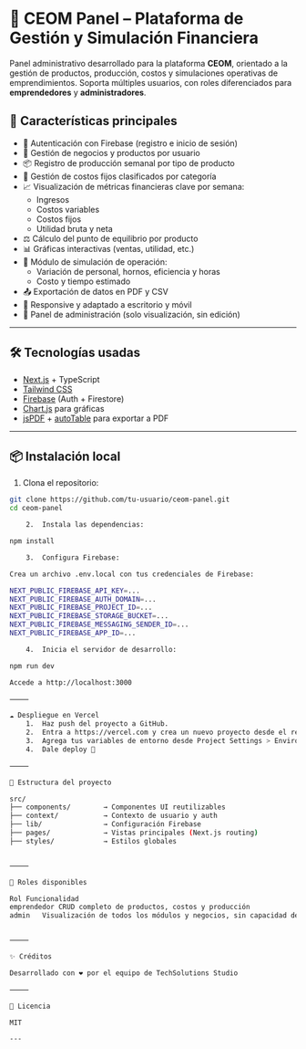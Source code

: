 # 🧠 CEOM Panel – Plataforma de Gestión y Simulación Financiera

Panel administrativo desarrollado para la plataforma **CEOM**, orientado a la gestión de productos, producción, costos y simulaciones operativas de emprendimientos. Soporta múltiples usuarios, con roles diferenciados para **emprendedores** y **administradores**.

## 🚀 Características principales

- 🔐 Autenticación con Firebase (registro e inicio de sesión)
- 🏢 Gestión de negocios y productos por usuario
- 📦 Registro de producción semanal por tipo de producto
- 💸 Gestión de costos fijos clasificados por categoría
- 📈 Visualización de métricas financieras clave por semana:
  - Ingresos
  - Costos variables
  - Costos fijos
  - Utilidad bruta y neta
- ⚖️ Cálculo del punto de equilibrio por producto
- 📊 Gráficas interactivas (ventas, utilidad, etc.)
- 🧪 Módulo de simulación de operación:
  - Variación de personal, hornos, eficiencia y horas
  - Costo y tiempo estimado
- 📤 Exportación de datos en PDF y CSV
- 🧭 Responsive y adaptado a escritorio y móvil
- 👤 Panel de administración (solo visualización, sin edición)

---

## 🛠️ Tecnologías usadas

- [Next.js](https://nextjs.org/) + TypeScript
- [Tailwind CSS](https://tailwindcss.com/)
- [Firebase](https://firebase.google.com/) (Auth + Firestore)
- [Chart.js](https://www.chartjs.org/) para gráficas
- [jsPDF](https://github.com/parallax/jsPDF) + [autoTable](https://github.com/simonbengtsson/jsPDF-AutoTable) para exportar a PDF

---

## 📦 Instalación local

1. Clona el repositorio:

```bash
git clone https://github.com/tu-usuario/ceom-panel.git
cd ceom-panel

	2.	Instala las dependencias:

npm install

	3.	Configura Firebase:

Crea un archivo .env.local con tus credenciales de Firebase:

NEXT_PUBLIC_FIREBASE_API_KEY=...
NEXT_PUBLIC_FIREBASE_AUTH_DOMAIN=...
NEXT_PUBLIC_FIREBASE_PROJECT_ID=...
NEXT_PUBLIC_FIREBASE_STORAGE_BUCKET=...
NEXT_PUBLIC_FIREBASE_MESSAGING_SENDER_ID=...
NEXT_PUBLIC_FIREBASE_APP_ID=...

	4.	Inicia el servidor de desarrollo:

npm run dev

Accede a http://localhost:3000

⸻

☁️ Despliegue en Vercel
	1.	Haz push del proyecto a GitHub.
	2.	Entra a https://vercel.com y crea un nuevo proyecto desde el repositorio.
	3.	Agrega tus variables de entorno desde Project Settings > Environment Variables.
	4.	Dale deploy 🚀

⸻

📂 Estructura del proyecto

src/
├── components/        → Componentes UI reutilizables
├── context/           → Contexto de usuario y auth
├── lib/               → Configuración Firebase
├── pages/             → Vistas principales (Next.js routing)
├── styles/            → Estilos globales


⸻

👤 Roles disponibles

Rol	Funcionalidad
emprendedor	CRUD completo de productos, costos y producción
admin	Visualización de todos los módulos y negocios, sin capacidad de edición


⸻

✨ Créditos

Desarrollado con ❤️ por el equipo de TechSolutions Studio

⸻

📄 Licencia

MIT

---

